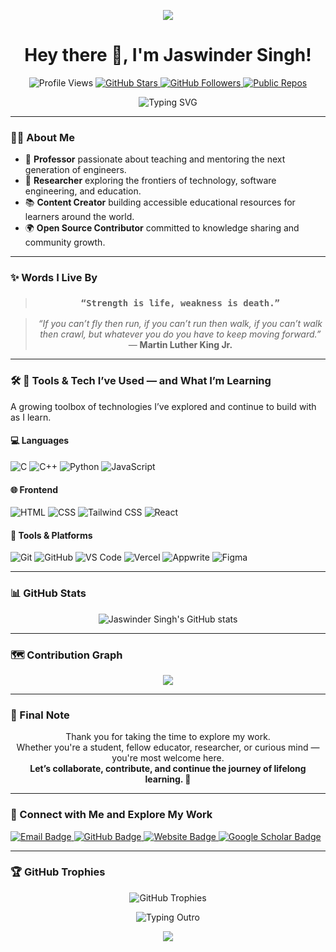 

<!--
**Jaswindersingh2k/Jaswindersingh2k** is a ✨ _special_ ✨ repository because its `README.md` (this file) appears on your GitHub profile.
-->

<p align="center">
  <img src="https://capsule-render.vercel.app/api?type=waving&color=00BFFF&height=120&section=header&text=Welcome%20to%20My%20GitHub!&fontSize=30&fontColor=000000" />
</p>

<h1 align="center">Hey there 👋, I'm Jaswinder Singh!</h1>

<p align="center">
  <img src="https://komarev.com/ghpvc/?username=Jaswindersingh2k&label=Profile%20views&color=0e75b6&style=flat-square" alt="Profile Views" />
  <a href="https://github.com/Jaswindersingh2k?tab=stars" target="_blank">
    <img src="https://img.shields.io/github/stars/Jaswindersingh2k?label=Stars&style=flat-square&color=FFD700" alt="GitHub Stars" />
  </a>
  <a href="https://github.com/Jaswindersingh2k?tab=followers" target="_blank">
    <img src="https://img.shields.io/github/followers/Jaswindersingh2k?label=Followers&style=flat-square&color=0e75b6" alt="GitHub Followers" />
  </a>
  <a href="https://github.com/Jaswindersingh2k?tab=repositories" target="_blank">
    <img src="https://img.shields.io/badge/Public%20Repos-See%20All-blue?style=flat-square" alt="Public Repos" />
  </a>
</p>

<p align="center"> 
  <img src="https://readme-typing-svg.demolab.com?font=Fira+Code&duration=3000&pause=1000&color=0e75b6&center=true&vCenter=true&multiline=true&width=700&height=100&lines=Hey+there!+I'm+Jaswinder+Singh+%F0%9F%91%8B;Professor+%7C+Researcher+%7C+Open+Source+Contributor;Creating+Impactful+Educational+Content+%E2%9C%A8;" alt="Typing SVG" />
</p>

---

### 👨‍🏫 About Me

- 🧠 **Professor** passionate about teaching and mentoring the next generation of engineers.  
- 🔬 **Researcher** exploring the frontiers of technology, software engineering, and education.  
- 📚 **Content Creator** building accessible educational resources for learners around the world.  
- 🌍 **Open Source Contributor** committed to knowledge sharing and community growth.  

---

### ✨ Words I Live By 

<blockquote align="center">
  <h3><strong><code>“Strength is life, weakness is death.”</code></strong></h3>
</blockquote>

<blockquote align="center">
  <em>“If you can’t fly then run, if you can’t run then walk, if you can’t walk then crawl, but whatever you do you have to keep moving forward.”</em>  
  <br>— <strong>Martin Luther King Jr.</strong>
</blockquote>

---

### 🛠️ 🧰 Tools & Tech I’ve Used — and What I’m Learning
A growing toolbox of technologies I’ve explored and continue to build with as I learn.

#### 💻 Languages
![C](https://img.shields.io/badge/C-00599C?style=for-the-badge&logo=c&logoColor=white)
![C++](https://img.shields.io/badge/C++-00599C?style=for-the-badge&logo=c%2B%2B&logoColor=white)
![Python](https://img.shields.io/badge/Python-3776AB?style=for-the-badge&logo=python&logoColor=white)
![JavaScript](https://img.shields.io/badge/JavaScript-F7DF1E?style=for-the-badge&logo=javascript&logoColor=black)

#### 🌐 Frontend
![HTML](https://img.shields.io/badge/HTML5-E34F26?style=for-the-badge&logo=html5&logoColor=white)
![CSS](https://img.shields.io/badge/CSS3-1572B6?style=for-the-badge&logo=css3&logoColor=white)
![Tailwind CSS](https://img.shields.io/badge/TailwindCSS-38B2AC?style=for-the-badge&logo=tailwind-css&logoColor=white)
![React](https://img.shields.io/badge/React-20232A?style=for-the-badge&logo=react&logoColor=61DAFB)

#### 🧰 Tools & Platforms
![Git](https://img.shields.io/badge/Git-F05032?style=for-the-badge&logo=git&logoColor=white)
![GitHub](https://img.shields.io/badge/GitHub-100000?style=for-the-badge&logo=github&logoColor=white)
![VS Code](https://img.shields.io/badge/VS%20Code-007ACC?style=for-the-badge&logo=visual-studio-code&logoColor=white)
![Vercel](https://img.shields.io/badge/Vercel-000000?style=for-the-badge&logo=vercel&logoColor=white)
![Appwrite](https://img.shields.io/badge/Appwrite-F02E65?style=for-the-badge&logo=appwrite&logoColor=white)
![Figma](https://img.shields.io/badge/Figma-F24E1E?style=for-the-badge&logo=figma&logoColor=white)

---

### 📊 GitHub Stats 

<p align="center">
  <img src="https://github-readme-stats.vercel.app/api?username=Jaswindersingh2k&show_icons=true&theme=default" alt="Jaswinder Singh's GitHub stats" />
</p>

---

### 🗺 Contribution Graph

<p align="center">
  <img src="https://github-readme-activity-graph.vercel.app/graph?username=Jaswindersingh2k&theme=github-light" />
</p>

---

### 💬 Final Note 

<p align="center">
  Thank you for taking the time to explore my work. <br>
  Whether you're a student, fellow educator, researcher, or curious mind — you're most welcome here. <br>
  <strong>Let’s collaborate, contribute, and continue the journey of lifelong learning. 🚀</strong>
</p>

---

### 🤝 Connect with Me and Explore My Work 

<p align="left">
  <a href="mailto:jaswinder_singh_2k@rediffmail.com" target="_blank"> 
    <img src="https://img.shields.io/badge/Email-D14836?style=for-the-badge&logo=gmail&logoColor=white" alt="Email Badge"/>
  </a>
  
  <a href="https://github.com/Jaswindersingh2k" target="_blank"> 
    <img src="https://img.shields.io/badge/GitHub-100000?style=for-the-badge&logo=github&logoColor=white" alt="GitHub Badge"/>
  </a>
  
  <a href="http://www.jaswindersinghcse.com" target="_blank">
    <img src="https://img.shields.io/badge/Website-0A66C2?style=for-the-badge&logo=google-chrome&logoColor=white" alt="Website Badge"/>
  </a>
  
  <a href="https://scholar.google.co.in/citations?user=JxU6hWkAAAAJ&hl=en" target="_blank">
    <img src="https://img.shields.io/badge/Google%20Scholar-4285F4?style=for-the-badge&logo=google-scholar&logoColor=white" alt="Google Scholar Badge"/>
  </a>
</p>

---

### 🏆 GitHub Trophies

<p align="center">
  <img src="https://github-profile-trophy.vercel.app/?username=Jaswindersingh2k&theme=dracula&no-frame=true&margin-w=4" alt="GitHub Trophies" />
</p>


<p align="center">
  <img src="https://readme-typing-svg.demolab.com?font=Fira+Code&size=20&pause=1000&color=0e75b6&center=true&vCenter=true&width=500&lines=Thanks+for+scrolling%21;Star+some+repos+if+you+liked+them+%E2%9C%A8;Keep+Learning%2C+Keep+Contributing%21" alt="Typing Outro" />
</p>

<p align="center">
  <img src="https://capsule-render.vercel.app/api?type=waving&color=0e75b6&height=150&section=footer&fontColor=000000" />
</p>
